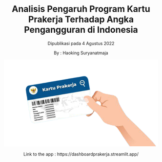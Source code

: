 <h1 align="center">
Analisis Pengaruh Program Kartu Prakerja Terhadap Angka Pengangguran di Indonesia
</h1>

<p align="center">
Dipublikasi pada 4 Agustus 2022
</p>

<p align="center">
By : Haoking Suryanatmaja
</p>

<p align='center'>
<img src = "https://github.com/HaokingS/Tetris_Capstone_Project/blob/main/prakerja.png">
</p>

<p align='center'>
Link to the app : https://dashboardprakerja.streamlit.app/
</p>
